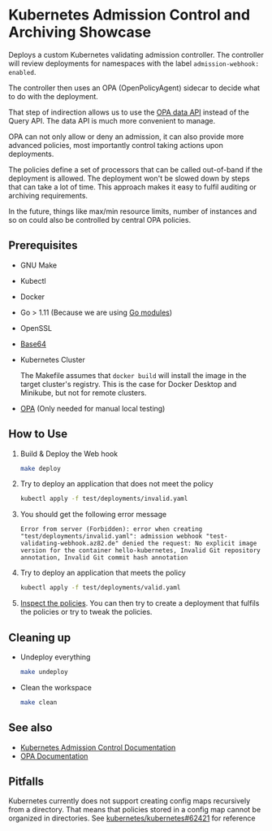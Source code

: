 # Kubernetes Admission Control and Archiving Showcase

Deploys a custom Kubernetes validating admission controller. 
The controller will review deployments for namespaces with the label `admission-webhook: enabled`.

The controller then uses an OPA (OpenPolicyAgent) sidecar to decide what to do with the deployment.

That step of indirection allows us to use the
[OPA data API](https://www.openpolicyagent.org/docs/rest-api.html#data-api)
instead of the Query API. The data API is much more convenient to manage.

OPA can not only allow or deny an admission, it can also provide more advanced policies, most importantly control taking
actions upon deployments.

The policies define a set of processors that can be called out-of-band if the deployment is allowed. The deployment
won't be slowed down by steps that can take a lot of time. This approach makes it easy to fulfil auditing or archiving
requirements.

In the future, things like max/min resource limits, number of instances and so on could also be controlled by
central OPA policies.

## Prerequisites

- GNU Make
- Kubectl
- Docker
- Go > 1.11 (Because we are using [Go modules](https://github.com/golang/go/wiki/Modules))
- OpenSSL
- [Base64](https://www.fourmilab.ch/webtools/base64/)
- Kubernetes Cluster

    The Makefile assumes that `docker build` will install the image in the target cluster's registry.
    This is the case for Docker Desktop and Minikube, but not for remote clusters.

- [OPA](https://www.openpolicyagent.org/) (Only needed for manual local testing)

## How to Use

1. Build & Deploy the Web hook

    ```bash
    make deploy
    ```

2. Try to deploy an application that does not meet the policy

    ```bash
    kubectl apply -f test/deployments/invalid.yaml
    ```

3. You should get the following error message

    ```text
    Error from server (Forbidden): error when creating "test/deployments/invalid.yaml": admission webhook "test-validating-webhook.az82.de" denied the request: No explicit image version for the container hello-kubernetes, Invalid Git repository annotation, Invalid Git commit hash annotation
    ```

4. Try to deploy an application that meets the policy

    ```bash
    kubectl apply -f test/deployments/valid.yaml
    ```

5. [Inspect the policies](policies). You can then try to create a deployment that fulfils the policies or try to tweak the policies.

## Cleaning up

- Undeploy everything

    ```bash
    make undeploy
    ```

- Clean the workspace

    ```bash
    make clean
    ```

## See also

- [Kubernetes Admission Control Documentation](https://kubernetes.io/docs/reference/access-authn-authz/extensible-admission-controllers/)
- [OPA Documentation](https://www.openpolicyagent.org/docs/)

## Pitfalls

Kubernetes currently does not support creating config maps recursively from a directory. That means that policies
stored in a config map cannot be organized in directories.
See 
[kubernetes/kubernetes#62421](https://github.com/kubernetes/kubernetes/issues/62421)
for reference
